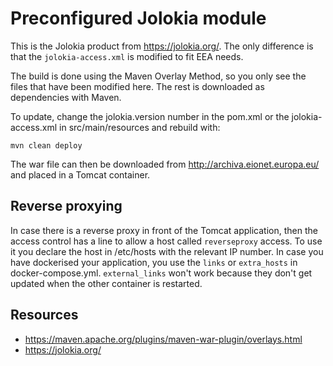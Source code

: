 Preconfigured Jolokia module
============================

This is the Jolokia product from https://jolokia.org/. The only difference is that the `jolokia-access.xml` is modified to fit EEA needs.

The build is done using the Maven Overlay Method, so you only see the files that have been modified here. The rest is downloaded as dependencies
with Maven.

To update, change the jolokia.version number in the pom.xml or the jolokia-access.xml in src/main/resources and rebuild with:
```
mvn clean deploy
```

The war file can then be downloaded from http://archiva.eionet.europa.eu/ and placed in a Tomcat container.

Reverse proxying
----------------

In case there is a reverse proxy in front of the Tomcat application, then the access control has a line to allow a host called `reverseproxy` access. To use it you declare the host in /etc/hosts with the relevant IP number. In case you have dockerised your application, you use the `links` or `extra_hosts` in docker-compose.yml. `external_links` won't work because they don't get updated when the other container is restarted.

Resources
---------

* https://maven.apache.org/plugins/maven-war-plugin/overlays.html
* https://jolokia.org/
